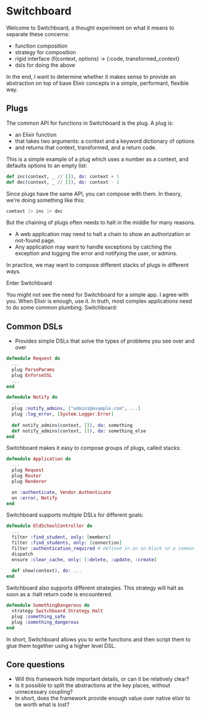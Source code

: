 # Switchboard

Welcome to Switchboard, a thought experiment on what it means to separate these concerns: 

- function composition
- strategy for composition
- rigid interface (f(context, options) -> {:code, transformed_context}
- dsls for doing the above

In the end, I want to determine whether it makes sense to provide an abstraction on top of base Elixir concepts in a simple, performant, flexible way. 

## Plugs

The common API for functions in Switchboard is the plug. A plug is:

- an Elixir function
- that takes two arguments: a context and a keyword dictionary of options
- and returns that context, transformed, and a return code.

This is a simple example of a plug which uses a number as a context, and defaults options to an empty list:

```elixir
def inc(context, _ // []), do: context + 1
def dec(context, _ // []), do: context - 1
```

Since plugs have the same API, you can compose with them. In theory, we're doing something like this:

```elixir
comtext |> inc |> dec
```

But the chaining of plugs often needs to halt in the middle for many reasons. 

- A web application may need to halt a chain to show an authorization or not-found page. 
- Any application may want to handle exceptions by catching the exception and logging the error and notifying the user, or admins. 

In practice, we may want to compose different stacks of plugs in different ways. 

Enter Switchboard

You might not see the need for Switchboard for a simple app. I agree with you. When Elixir is enough, use it. In truth, most complex applications need to do some common plumbing. Switchboard:

## Common DSLs

- Provides simple DSLs that solve the types of problems you see over and over

```elixir
defmodule Request do
  ...
  plug ParseParams
  plug EnforseSSL
  ...
end

defmodule Notify do
  ...
  plug :notify_admins, ["admin1@example.com", ...]
  plug :log_error, [System.Logger.Error]
  
  def notify_admins(context, []), do: something
  def notify_admins(context, []), do: something_else
end
```

Switchboard makes it easy to compose groups of plugs, called stacks:

```elixir
defmodule Application do
  ...
  plug Request
  plug Router
  plug Renderer

  on :authenticate, Vendor.Authenticate
  on :error, Notify
end
```

Switchboard supports multiple DSLs for different goals:

```elixir
defmodule OldSchoolController do
  ...
  filter :find_student, only: [members]
  filter :find_students, only: [connection]
  filter :authentication_required # defined in an on-block on a common parent
  dispatch
  ensure :clear_cache, only: [:delete, :update, :create]
  
  def show(context), do: ...
end
```

Switchboard also supports different strategies. This strategy will halt as soon as a :halt return code is encountered. 

```elixir
defmodule SomethingDangerous do
  strategy Switchboard.Strategy.Halt
  plug :something_safe
  plug :something_dangerous
end
```

In short, Switchboard allows you to write functions and then script them to glue them together using a higher level DSL.

## Core questions

- Will this framework hide important details, or can it be relatively clear?
- Is it possible to split the abstractions at the key places, without unnecessary coupling?
- In short, does the framework provide enough value over native elixir to be worth what is lost?





